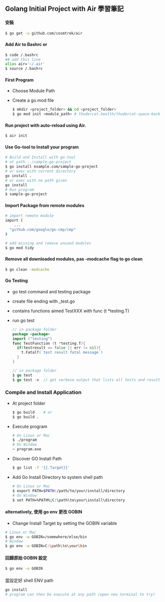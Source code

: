 ## Golang Initial Project with Air 學習筆記

#### 安裝

```bash
$ go get -u github.com/cosmtrek/air
```

#### Add Air to Bashrc or 
```bash
$ code /.bashrc
## add this line
alias air='~/.air'
$ source /.bashrc
```

#### First Program

* Choose Module Path

* Create a go.mod file

  ```bash
  $ mkdir <project_folder> && cd <project_folder>
  $ go mod init <module_path> # thudercat.health/thudercat-space-backend
  
  
  ```

#### Run project with auto-reload using Air.

```bash
$ air init
```

#### Use Go-tool to Install your program

```bash
# Build and Install with go-tool
# at path ../sample-go-project
$ go install example.com/sample-go-project
# or exec with current directory
go install .
# or exec with no path given
go install
# Run program
$ sample-go-project
```

#### Import Package from remote modules

```bash
# import remote module 
import (
	...
  "github.com/google/go-cmp/cmp"
)

# add missing and remove unused modules
$ go mod tidy
```

#### Remove all downloaded modules, pas -modcache flag to go clean

```bash
$ go clean -modcache
```



#### Go Testing

* go test command and testing package

* create file ending with _test.go

* contains functions aimed TestXXX with func (t *testing.T)

* run go test

  ```go
  // in package folder
  package <package>
  import ("testing")
  func TestFunction (t *testing.T){
    if(testresult == false || err != nil){
      t.Fatalf(`test result fatal message`)
    }
  }
  
  // in package folder
  $ go test
  $ go test -v	// get verbose output that lists all tests and results
  ```
  
  
  
  

### Compile and Install Application

* At project folder

  ```bash
  $ go build	# or
  $ go build .
  ```

* Execute program

  ```bash
  # On Linux or Mac
  $ ./program
  # On Window
  ~ program.exe
  
  ```

* Discover GO Install Path

  ```bash
  $ go list -f '{{.Target}}'
  ```

* Add Go Install Directory to system shell path

  ```bash
  # On Linux or Mac
  $ export PATH=$PATH:/path/to/your/install/directory
  # On Window
  $ set PATH=%PATH%;C:\path\to\your\install\directory
  ```

  

#### alternatively, 使用 go env 更改 GOBIN

* Change Install Target by setting the GOBIN variable

```bash
# Linux or Mac
$ go env -w GOBIN=/somewhere/else/bin
# Window
$ go env -w GOBIN=C:\path\to\your\bin
```

#### 回歸原始 GOBIN 設定

```bash
$ go env -u GOBIN
```

#### 

當設定好 shell ENV path

```bash
go install
# program can then be execute at any path (open new terminal to try)
```





